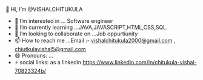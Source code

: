  👋 Hi, I’m @VISHALCHITUKULA
- 👀 I’m interested in ... Software engineer
- 🌱 I’m currently learning ...JAVA,JAVASCRIPT,HTML,CSS,SQL.
- 💞️ I’m looking to collaborate on ...Job oppurtiunity
- 📫 How to reach me ...Email :- vishalchitukula2000@gmail.com  , chiutkulavishal5@gmail.com
- 😄 Pronouns: ...
- ⚡ social links: as a linkedin https://www.linkedin.com/in/chitukula-vishal-70823324b/

<!---
VISHALCHITUKULA/VISHALCHITUKULA is a ✨ special ✨ repository because its `README.md` (this file) appears on your GitHub profile.
You can click the Preview link to take a look at your changes.
--->
